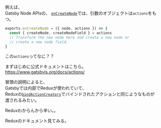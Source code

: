例えば、  
Gatsby Node APIsの、 [`onCreateNode`](https://www.gatsbyjs.org/docs/node-apis/#onCreateNode)では、引数のオブジェクトは`actions`をもつ。
```js
exports.onCreateNode = ({ node, actions }) => {
  const { createNode, createNodeField } = actions
  // Transform the new node here and create a new node or
  // create a new node field.
}
```
この`actions`ってなに？？

まずはじめに公式ドキュメントはこちら。  
https://www.gatsbyjs.org/docs/actions/

冒頭の説明によると、  
Gatsbyでは内部でReduxが使われていて、  
Reduxの[`bindActionCreators`](https://redux.js.org/api/bindactioncreators/)でバインドされたアクションと同じようなものが渡されるみたい。

Reduxわからんから辛い。。

Reduxのドキュメント見てみる。

